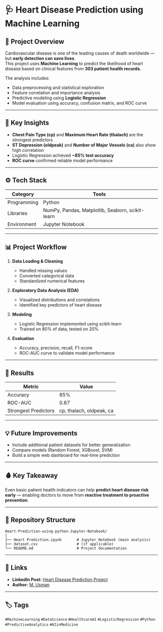 # 🩺 Heart Disease Prediction using Machine Learning

## 📘 Project Overview
Cardiovascular disease is one of the leading causes of death worldwide — but **early detection can save lives**.  
This project uses **Machine Learning** to predict the likelihood of heart disease based on clinical features from **303 patient health records**.

The analysis includes:
- Data preprocessing and statistical exploration  
- Feature correlation and importance analysis  
- Predictive modeling using **Logistic Regression**  
- Model evaluation using accuracy, confusion matrix, and ROC curve  

---

## 🧠 Key Insights
- **Chest Pain Type (cp)** and **Maximum Heart Rate (thalach)** are the strongest predictors  
- **ST Depression (oldpeak)** and **Number of Major Vessels (ca)** also show high correlation  
- Logistic Regression achieved **~85% test accuracy**  
- **ROC curve** confirmed reliable model performance  

---

## ⚙️ Tech Stack

| Category | Tools |
|-----------|--------|
| Programming | Python |
| Libraries | NumPy, Pandas, Matplotlib, Seaborn, scikit-learn |
| Environment | Jupyter Notebook |

---

## 📊 Project Workflow
1. **Data Loading & Cleaning**  
   - Handled missing values  
   - Converted categorical data  
   - Standardized numerical features  

2. **Exploratory Data Analysis (EDA)**  
   - Visualized distributions and correlations  
   - Identified key predictors of heart disease  

3. **Modeling**  
   - Logistic Regression implemented using scikit-learn  
   - Trained on 80% of data, tested on 20%  

4. **Evaluation**  
   - Accuracy, precision, recall, F1-score  
   - ROC-AUC curve to validate model performance  

---

## 🚀 Results

| Metric | Value |
|--------|--------|
| Accuracy | 85% |
| ROC-AUC | 0.87 |
| Strongest Predictors | cp, thalach, oldpeak, ca |

---

## 💡 Future Improvements
- Include additional patient datasets for better generalization  
- Compare models (Random Forest, XGBoost, SVM)  
- Build a simple web dashboard for real-time prediction  

---

## 🩸 Key Takeaway
Even basic patient health indicators can help **predict heart disease risk early** — enabling doctors to move from **reactive treatment to proactive prevention**.

---

## 📂 Repository Structure
```
Heart-Prediction-using-python-Jupyter-Notebook/
│
├── Heart Prediction.ipynb       # Jupyter Notebook (main analysis)
├── dataset.csv                  # (if applicable)
└── README.md                    # Project documentation
```

---

## 🔗 Links
- **LinkedIn Post:** [Heart Disease Prediction Project](https://lnkd.in/dBPS4A-f)  
- **Author:** [M. Usman](https://github.com/Usman-1610)

---

## 🏷️ Tags
`#MachineLearning` `#DataScience` `#HealthcareAI` `#LogisticRegression` `#Python` `#PredictiveAnalytics` `#AIinMedicine`
